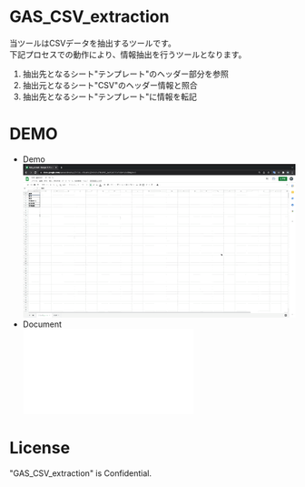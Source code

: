 # GAS_CSV_extraction
当ツールはCSVデータを抽出するツールです。  
下記プロセスでの動作により、情報抽出を行うツールとなります。

1. 抽出先となるシート"テンプレート"のヘッダー部分を参照
2. 抽出元となるシート"CSV"のヘッダー情報と照合
3. 抽出先となるシート"テンプレート"に情報を転記

# DEMO
* Demo  
![GAS_CSV_extraction.gif](/README_img/GAS_CSV_extraction.gif)  
* Document  
![GAS_CSV_extraction.pdf](/README_img/GAS_CSV_extraction.pdf)  
  
# License
"GAS_CSV_extraction" is Confidential.
